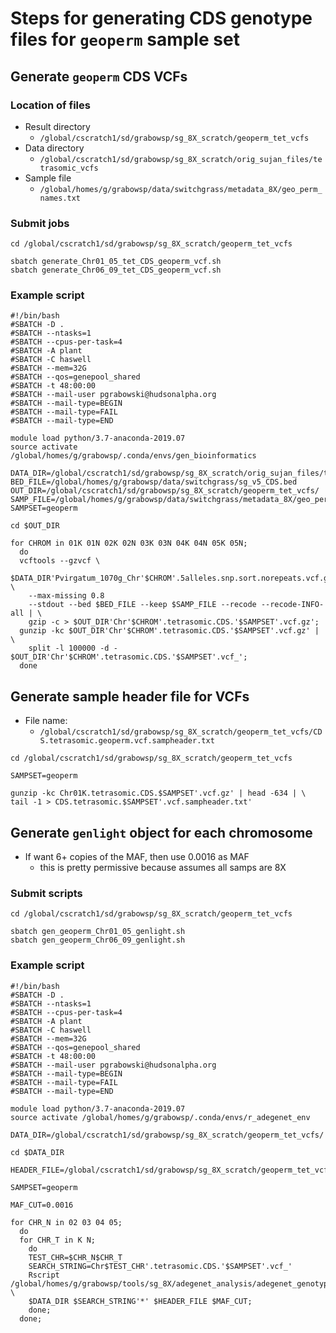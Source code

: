 # Steps for generating CDS genotype files for `geoperm` sample set

## Generate `geoperm` CDS VCFs
### Location of files
* Result directory
  * `/global/cscratch1/sd/grabowsp/sg_8X_scratch/geoperm_tet_vcfs`
* Data directory
  * `/global/cscratch1/sd/grabowsp/sg_8X_scratch/orig_sujan_files/tetrasomic_vcfs`
* Sample file
  * `/global/homes/g/grabowsp/data/switchgrass/metadata_8X/geo_perm_names.txt`
### Submit jobs
```
cd /global/cscratch1/sd/grabowsp/sg_8X_scratch/geoperm_tet_vcfs

sbatch generate_Chr01_05_tet_CDS_geoperm_vcf.sh
sbatch generate_Chr06_09_tet_CDS_geoperm_vcf.sh
```
### Example script
```
#!/bin/bash
#SBATCH -D .
#SBATCH --ntasks=1
#SBATCH --cpus-per-task=4
#SBATCH -A plant
#SBATCH -C haswell
#SBATCH --mem=32G
#SBATCH --qos=genepool_shared
#SBATCH -t 48:00:00
#SBATCH --mail-user pgrabowski@hudsonalpha.org
#SBATCH --mail-type=BEGIN
#SBATCH --mail-type=FAIL
#SBATCH --mail-type=END

module load python/3.7-anaconda-2019.07
source activate /global/homes/g/grabowsp/.conda/envs/gen_bioinformatics

DATA_DIR=/global/cscratch1/sd/grabowsp/sg_8X_scratch/orig_sujan_files/tetrasomic_vcfs/
BED_FILE=/global/homes/g/grabowsp/data/switchgrass/sg_v5_CDS.bed
OUT_DIR=/global/cscratch1/sd/grabowsp/sg_8X_scratch/geoperm_tet_vcfs/
SAMP_FILE=/global/homes/g/grabowsp/data/switchgrass/metadata_8X/geo_perm_names.txt
SAMPSET=geoperm

cd $OUT_DIR

for CHROM in 01K 01N 02K 02N 03K 03N 04K 04N 05K 05N;
  do
  vcftools --gzvcf \
    $DATA_DIR'Pvirgatum_1070g_Chr'$CHROM'.5alleles.snp.sort.norepeats.vcf.gz' \
    --max-missing 0.8
    --stdout --bed $BED_FILE --keep $SAMP_FILE --recode --recode-INFO-all | \
    gzip -c > $OUT_DIR'Chr'$CHROM'.tetrasomic.CDS.'$SAMPSET'.vcf.gz';
  gunzip -kc $OUT_DIR'Chr'$CHROM'.tetrasomic.CDS.'$SAMPSET'.vcf.gz' | \
    split -l 100000 -d - $OUT_DIR'Chr'$CHROM'.tetrasomic.CDS.'$SAMPSET'.vcf_';
  done

```

## Generate sample header file for VCFs
* File name:
  * `/global/cscratch1/sd/grabowsp/sg_8X_scratch/geoperm_tet_vcfs/CDS.tetrasomic.geoperm.vcf.sampheader.txt`
```
cd /global/cscratch1/sd/grabowsp/sg_8X_scratch/geoperm_tet_vcfs

SAMPSET=geoperm

gunzip -kc Chr01K.tetrasomic.CDS.$SAMPSET'.vcf.gz' | head -634 | \
tail -1 > CDS.tetrasomic.$SAMPSET'.vcf.sampheader.txt'
```

## Generate `genlight` object for each chromosome
* If want 6+ copies of the MAF, then use 0.0016 as MAF
  * this is pretty permissive because assumes all samps are 8X
### Submit scripts
```
cd /global/cscratch1/sd/grabowsp/sg_8X_scratch/geoperm_tet_vcfs

sbatch gen_geoperm_Chr01_05_genlight.sh
sbatch gen_geoperm_Chr06_09_genlight.sh
```
### Example script
```
#!/bin/bash
#SBATCH -D .
#SBATCH --ntasks=1
#SBATCH --cpus-per-task=4
#SBATCH -A plant
#SBATCH -C haswell 
#SBATCH --mem=32G
#SBATCH --qos=genepool_shared
#SBATCH -t 48:00:00
#SBATCH --mail-user pgrabowski@hudsonalpha.org
#SBATCH --mail-type=BEGIN
#SBATCH --mail-type=FAIL
#SBATCH --mail-type=END

module load python/3.7-anaconda-2019.07
source activate /global/homes/g/grabowsp/.conda/envs/r_adegenet_env

DATA_DIR=/global/cscratch1/sd/grabowsp/sg_8X_scratch/geoperm_tet_vcfs/

cd $DATA_DIR

HEADER_FILE=/global/cscratch1/sd/grabowsp/sg_8X_scratch/geoperm_tet_vcfs/CDS.tetrasomic.geoperm.vcf.sampheader.txt

SAMPSET=geoperm

MAF_CUT=0.0016

for CHR_N in 02 03 04 05;
  do
  for CHR_T in K N;
    do
    TEST_CHR=$CHR_N$CHR_T
    SEARCH_STRING=Chr$TEST_CHR'.tetrasomic.CDS.'$SAMPSET'.vcf_'
    Rscript /global/homes/g/grabowsp/tools/sg_8X/adegenet_analysis/adegenet_genotype_generation/make_Chr_genlight_objs.r \
    $DATA_DIR $SEARCH_STRING'*' $HEADER_FILE $MAF_CUT;
    done;
  done;
```












